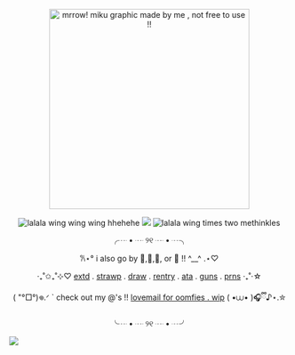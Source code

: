 <p align="center"><a target="_blank"><img src="https://github.com/user-attachments/assets/a37f0030-41e9-43aa-85be-de6a5ef17179" alt="mrrow! miku graphic made by me , not free to use !!" title="miku fanart graphic .ᐟ artists unknown , gif was made by me , NOT FREE TO USE .ᐟ" width="360" height="360"><p align="center">

<p align="center">
    <img src="https://watermelon.crd.co/assets/images/gallery01/450da4a9.gif?v=bc28efca" title="lalala wing wing wing hhehehe">
  <img src="https://komarev.com/ghpvc/?username=greenbeanX3-username&color=4cbdec&style=plastic&label=(,,^__^,,)+𓆩♡𓆪+healed+patients+!!+──★+˙💉+!!+++++++++++++++++&abreviated=true">
  <img src="https://watermelon.crd.co/assets/images/gallery01/904808c8.gif?v=bc28efca" title="lalala wing times two methinkles">
</p>

<p align="center">
  <![last fm scrobbling widget wehh :3](https://lastfm.dedomil.workers.dev/greenbeanx3?dark&spin&rainbow)>
</p>
  
<p align="center">╭┈ • ┈ ୨୧ ┈ • ┈╮<p align="center">
<p align="center">𐙚⋆° i also go by 🎉,🐛,🍓, or 🐞 !! ^__^ .⋆♡<p align="center">
<p align="center">‧₊˚✩₊˚⊹♡ <a href="https://github.com/greenbeanx3/nya/blob/main/README.md">extd</a> . <a href="https://luigitime.straw.page">strawp</a> .  <a href="https://drawing-ama.straw.page">draw</a> . <a href="https://rentry.co/funsex">rentry</a> . <a href="https://greenbean.atabook.org">ata</a> . <a href="https://guns.lol/paswg">guns</a> . <a href="https://pronouns.cc/greenbean">prns</a> ‧₊˚⋅☆<p align="center">
<p align="center"> (  "°□°)𖦹.ᐟ ` check out my @'s !! <a href="https://rentry.co/spongebobyaoi">lovemail for oomfies . wip</a> ( •⩊• )🎧ྀི♪⋆.✮<p align="center">
<p align="center">╰┈ • ┈ ୨୧ ┈ • ┈╯ <p align="center">
  
![](https://hit.yhype.me/github/profile?account_id=196847782)
